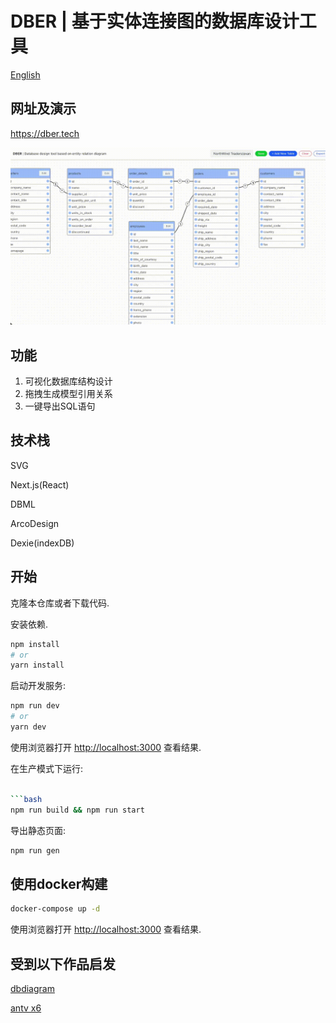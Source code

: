 # DBER | 基于实体连接图的数据库设计工具

[English](README.md)

## 网址及演示

https://dber.tech

![Demo Gif](./dber.gif)

## 功能

1. 可视化数据库结构设计
2. 拖拽生成模型引用关系
3. 一键导出SQL语句

## 技术栈

SVG

Next.js(React)

DBML

ArcoDesign

Dexie(indexDB)

## 开始

克隆本仓库或者下载代码.

安装依赖.

```bash
npm install
# or
yarn install
```

启动开发服务:

```bash
npm run dev
# or
yarn dev
```

使用浏览器打开 [http://localhost:3000](http://localhost:3000) 查看结果.

在生产模式下运行:

```bash

```bash
npm run build && npm run start
```

导出静态页面:

```bash
npm run gen
```

## 使用docker构建
```bash
docker-compose up -d
```
使用浏览器打开 [http://localhost:3000](http://localhost:3000) 查看结果.

## 受到以下作品启发

[dbdiagram](https://dbdiagram.io/)

[antv x6](https://x6.antv.vision/)
